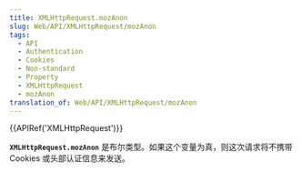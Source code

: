 ```yaml
---
title: XMLHttpRequest.mozAnon
slug: Web/API/XMLHttpRequest/mozAnon
tags:
  - API
  - Authentication
  - Cookies
  - Non-standard
  - Property
  - XMLHttpRequest
  - mozAnon
translation_of: Web/API/XMLHttpRequest/mozAnon
---
```

{{APIRef('XMLHttpRequest')}}

**`XMLHttpRequest.mozAnon`** 是布尔类型。如果这个变量为真，则这次请求将不携带 Cookies 或头部认证信息来发送。
